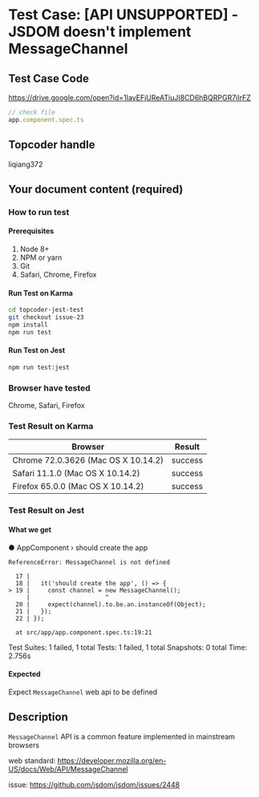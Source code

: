 # Test Case: [API UNSUPPORTED] - JSDOM doesn't implement MessageChannel

## Test Case Code
https://drive.google.com/open?id=1IayEFjUReATiuJI8CD6hBQRPGR7iIrFZ

```js
// check file
app.component.spec.ts
```

## Topcoder handle

liqiang372

## Your document content (required)
### How to run test
#### Prerequisites

1. Node 8+
2. NPM or yarn
3. Git
4. Safari, Chrome, Firefox

#### Run Test on Karma

```bash
cd topcoder-jest-test
git checkout issue-23
npm install
npm run test
```
#### Run Test on Jest

```bash
npm run test:jest
```

### Browser have tested

Chrome, Safari, Firefox

### Test Result on Karma

| Browser | Result |
| ------ | ------ |
| Chrome 72.0.3626 (Mac OS X 10.14.2) | success |
| Safari 11.1.0 (Mac OS X 10.14.2)  | success | 
| Firefox 65.0.0 (Mac OS X 10.14.2) | success | 


### Test Result on Jest 
#### What we get
 ● AppComponent › should create the app

    ReferenceError: MessageChannel is not defined

      17 | 
      18 |   it('should create the app', () => {
    > 19 |     const channel = new MessageChannel();
         |                     ^
      20 |     expect(channel).to.be.an.instanceOf(Object);
      21 |   });
      22 | });

      at src/app/app.component.spec.ts:19:21

Test Suites: 1 failed, 1 total
Tests:       1 failed, 1 total
Snapshots:   0 total
Time:        2.756s
#### Expected
Expect `MessageChannel` web api to be defined

## Description
`MessageChannel` API is a common feature implemented in mainstream browsers

web standard: https://developer.mozilla.org/en-US/docs/Web/API/MessageChannel

issue: https://github.com/jsdom/jsdom/issues/2448



